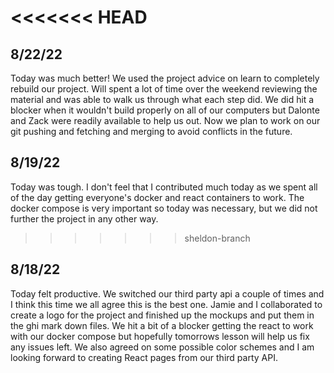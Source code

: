 <<<<<<< HEAD
=======
## 8/22/22
Today was much better! We used the project advice on learn to completely rebuild our project. Will spent a lot of time over the weekend reviewing the material and was able to walk us through what each step did. We did hit a blocker when it wouldn't build properly on all of our computers but Dalonte and Zack were readily available to help us out. Now we plan to work on our git pushing and fetching and merging to avoid conflicts in the future.

## 8/19/22
Today was tough. I don't feel that I contributed much today as we spent all of the day getting everyone's docker and react containers to work. The docker compose is very important so today was necessary, but we did not further the project in any other way.


>>>>>>> sheldon-branch
## 8/18/22
Today felt productive. We switched our third party api a couple of times and I think this time we all agree this is the best one. Jamie and I collaborated to create a logo for the project and finished up the mockups and put them in the ghi mark down files. We hit a bit of a blocker getting the react to work with our docker compose but hopefully tomorrows lesson will help us fix any issues left. We also agreed on some possible color schemes and I am looking forward to creating React pages from our third party API.

